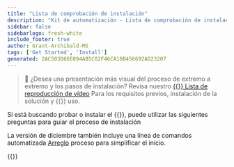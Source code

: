```yaml
---
title: "Lista de comprobación de instalación"
description: "Kit de automatización - Lista de comprobación de instalación"
sidebar: false
sidebarlogo: fresh-white
include_footer: true
author: Grant-Archibald-MS
tags: ['Get Started', 'Install']
generated: 2AC503D66E094AB5C82F46CA10B456692AD23207
---
```


> 🎥 ¿Desea una presentación más visual del proceso de extremo a extremo y los pasos de instalación? Revisa nuestro <a href='https://www.youtube.com/playlist?list=PLi9EhCY4z99VlRg4j7D1Or6XfXbUcEWZy' target='_blank'>{{<product-name>}} Lista de reproducción de vídeo</a> Para los requisitos previos, instalación de la solución y {{<product-name>}} uso.

Si está buscando probar o instalar el {{<product-name>}}, puede utilizar las siguientes preguntas para guiar el proceso de instalación

La versión de diciembre también incluye una línea de comandos automatizada [Arreglo](/es/getting-started/setup) proceso para simplificar el inicio.

{{<questions name="/content/es/get-started/install-checklist.json" completed="Gracias por completar la lista de comprobación de instalación" showNavigationButtons="false" locale="es">}}
